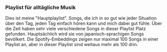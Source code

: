 ### Playlist für alltägliche Musik

Dies ist meine "Hauptplaylist". Songs, die ich in so gut wie jeder Situation über den Tag, jeden Tag einfach hören kann und mich dabei gut fühle. Über die Zeit haben sehr viele verschiedene Songs in dieser Playlist Platz gefunden. Hauptsächlich wird sie von japanisch-sprachigen Songs bevölkert. Die Spotify-Embeddings zeigen nur maximal 100 Songs in einer Playlist an, aber in dieser Playlist sind weitaus mehr als 100 drin. 